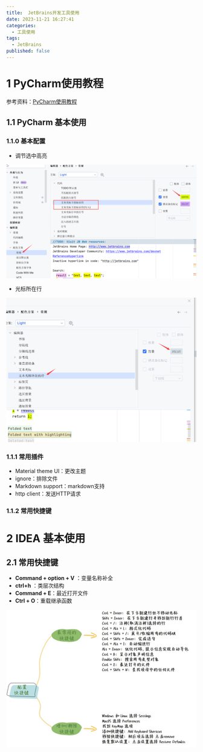 ```yaml
---
title:  JetBrains开发工具使用
date: 2023-11-21 16:27:41
categories:
  - 工具使用
tags:
  - JetBrains
published: false
---
```


# 1 PyCharm使用教程

参考资料：[PyCharm使用教程](https://www.imooc.com/wiki/pycharmlesson)

## 1.1 PyCharm 基本使用
### 1.1.0 基本配置
- 调节选中高亮

![](https://raw.githubusercontent.com/BaihlUp/Figurebed/master/2023/202311141231365.png)

- 光标所在行

![](https://raw.githubusercontent.com/BaihlUp/Figurebed/master/2023/202311141233224.png)

### 1.1.1 常用插件

- Material theme UI：更改主题
- ignore：排除文件
- Markdown support：markdown支持
- http client：发送HTTP请求


### 1.1.2 常用快捷键

# 2 IDEA 基本使用

## 2.1 常用快捷键

- **Command + option + V** ：变量名称补全
- **ctrl+h** ：类层次结构
- **Command +  E**：最近打开文件
- **Ctrl + O**：重载继承函数


![](https://raw.githubusercontent.com/BaihlUp/Figurebed/master/2023/20240122140441.png)